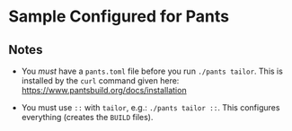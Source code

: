 # Sample Configured for Pants

## Notes

- You *must* have a `pants.toml` file before you run `./pants tailor`.
  This is installed by the `curl` command given here:
  <https://www.pantsbuild.org/docs/installation>

- You must use `::` with `tailor`, e.g.: `./pants tailor ::`. This configures
  everything (creates the `BUILD` files).
